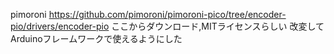 pimoroni
https://github.com/pimoroni/pimoroni-pico/tree/encoder-pio/drivers/encoder-pio
ここからダウンロード,MITライセンスらしい
改変してArduinoフレームワークで使えるようにした


